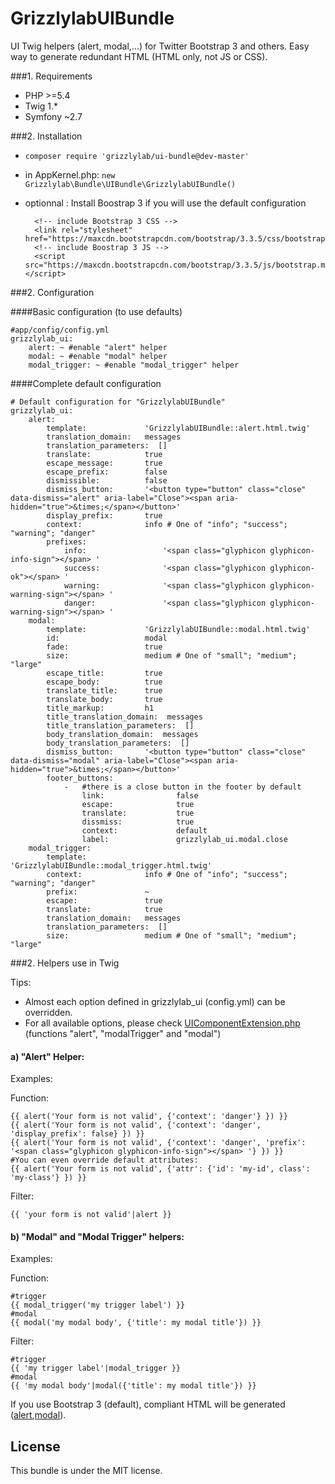 GrizzlylabUIBundle
==================

UI Twig helpers (alert, modal,...) for Twitter Bootstrap 3 and others.
Easy way to generate redundant HTML (HTML only, not JS or CSS).

###1. Requirements
- PHP >=5.4
- Twig 1.*
- Symfony ~2.7

###2. Installation

- ```composer require 'grizzlylab/ui-bundle@dev-master'```
- in AppKernel.php: ```new Grizzlylab\Bundle\UIBundle\GrizzlylabUIBundle()```
- optionnal : Install Boostrap 3 if you will use the default configuration

    ```
      <!-- include Bootstrap 3 CSS -->
      <link rel="stylesheet" href="https://maxcdn.bootstrapcdn.com/bootstrap/3.3.5/css/bootstrap.min.css">
      <!-- include Boostrap 3 JS -->
      <script src="https://maxcdn.bootstrapcdn.com/bootstrap/3.3.5/js/bootstrap.min.js"></script>
    ```

###2. Configuration

####Basic configuration (to use defaults)
```
#app/config/config.yml
grizzlylab_ui:
    alert: ~ #enable "alert" helper
    modal: ~ #enable "modal" helper
    modal_trigger: ~ #enable "modal_trigger" helper
```

####Complete default configuration
```
# Default configuration for "GrizzlylabUIBundle"
grizzlylab_ui:
    alert:
        template:             'GrizzlylabUIBundle::alert.html.twig'
        translation_domain:   messages
        translation_parameters:  []
        translate:            true
        escape_message:       true
        escape_prefix:        false
        dismissible:          false
        dismiss_button:       '<button type="button" class="close" data-dismiss="alert" aria-label="Close"><span aria-hidden="true">&times;</span></button>'
        display_prefix:       true
        context:              info # One of "info"; "success"; "warning"; "danger"
        prefixes:
            info:                 '<span class="glyphicon glyphicon-info-sign"></span> '
            success:              '<span class="glyphicon glyphicon-ok"></span> '
            warning:              '<span class="glyphicon glyphicon-warning-sign"></span> '
            danger:               '<span class="glyphicon glyphicon-warning-sign"></span> '
    modal:
        template:             'GrizzlylabUIBundle::modal.html.twig'
        id:                   modal
        fade:                 true
        size:                 medium # One of "small"; "medium"; "large"
        escape_title:         true
        escape_body:          true
        translate_title:      true
        translate_body:       true
        title_markup:         h1
        title_translation_domain:  messages
        title_translation_parameters:  []
        body_translation_domain:  messages
        body_translation_parameters:  []
        dismiss_button:       '<button type="button" class="close" data-dismiss="modal" aria-label="Close"><span aria-hidden="true">&times;</span></button>'
        footer_buttons:
            -   #there is a close button in the footer by default
                link:                false
                escape:              true
                translate:           true
                dissmiss:            true
                context:             default
                label:               grizzlylab_ui.modal.close
    modal_trigger:
        template:             'GrizzlylabUIBundle::modal_trigger.html.twig'
        context:              info # One of "info"; "success"; "warning"; "danger"
        prefix:               ~
        escape:               true
        translate:            true
        translation_domain:   messages
        translation_parameters:  []
        size:                 medium # One of "small"; "medium"; "large"
```

###2. Helpers use in Twig

Tips:

* Almost each option defined in grizzlylab_ui (config.yml) can be overridden.
* For all available options, please check [UIComponentExtension.php](https://github.com/grizzlylab/ui-bundle/blob/master/Twig/UIComponentExtension.php) (functions "alert", "modalTrigger" and "modal")

#### a) "Alert" Helper:

Examples:

Function:
```
{{ alert('Your form is not valid', {'context': 'danger'} }) }}
{{ alert('Your form is not valid', {'context': 'danger', 'display_prefix': false} }) }}
{{ alert('Your form is not valid', {'context': 'danger', 'prefix': '<span class="glyphicon glyphicon-info-sign"></span> '} }) }}
#You can even override default attributes:
{{ alert('Your form is not valid', {'attr': {'id': 'my-id', class': 'my-class'} }) }}
```

Filter:
```
{{ 'your form is not valid'|alert }}
```

#### b) "Modal" and "Modal Trigger" helpers:
Examples:

Function:
```
#trigger
{{ modal_trigger('my trigger label') }}
#modal
{{ modal('my modal body', {'title': my modal title'}) }}
```

Filter:
```
#trigger
{{ 'my trigger label'|modal_trigger }}
#modal
{{ 'my modal body'|modal({'title': my modal title'}) }}
```


If you use Bootstrap 3 (default), compliant HTML will be generated ([alert](http://getbootstrap.com/components/#alerts),[modal](http://getbootstrap.com/javascript/#modals)).

License
-------
This bundle is under the MIT license.